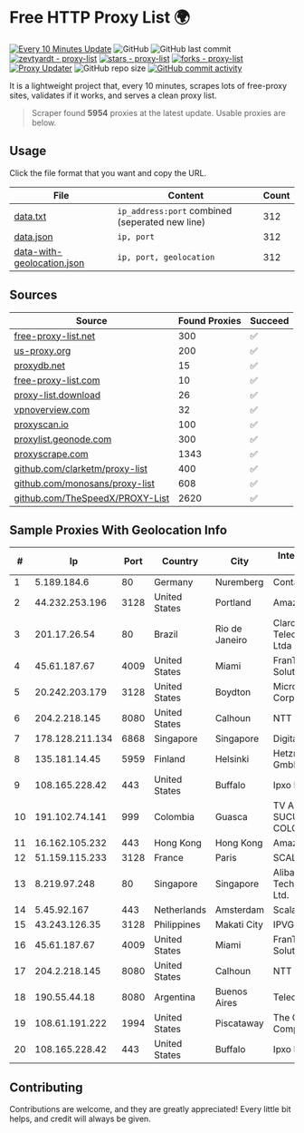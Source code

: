 
# Free HTTP Proxy List 🌍

[![Every 10 Minutes Update](https://github.com/mertguvencli/http-proxy-list/actions/workflows/main.yml/badge.svg?branch=main)](https://github.com/mertguvencli/http-proxy-list/actions/workflows/main.yml)
![GitHub](https://img.shields.io/github/license/mertguvencli/http-proxy-list)
![GitHub last commit](https://img.shields.io/github/last-commit/mertguvencli/http-proxy-list)
[![zevtyardt - proxy-list](https://img.shields.io/static/v1?label=zevtyardt&message=proxy-list&color=blue&logo=github)](https://github.com/zevtyardt/proxy-list "Go to GitHub repo")
[![stars - proxy-list](https://img.shields.io/github/stars/zevtyardt/proxy-list?style=social)](https://github.com/zevtyardt/proxy-list)
[![forks - proxy-list](https://img.shields.io/github/forks/zevtyardt/proxy-list?style=social)](https://github.com/zevtyardt/proxy-list)
[![Proxy Updater](https://github.com/zevtyardt/proxy-list/workflows/Proxy%20Updater/badge.svg)](https://github.com/zevtyardt/proxy-list/actions?query=workflow:"Proxy+Updater")
![GitHub repo size](https://img.shields.io/github/repo-size/zevtyardt/proxy-list)
[![GitHub commit activity](https://img.shields.io/github/commit-activity/m/zevtyardt/proxy-list?logo=commits)](https://github.com/zevtyardt/proxy-list/commits/main)

It is a lightweight project that, every 10 minutes, scrapes lots of free-proxy sites, validates if it works, and serves a clean proxy list.

> Scraper found **5954** proxies at the latest update. Usable proxies are below.

## Usage

Click the file format that you want and copy the URL.

|File|Content|Count|
|----|-------|-----|
|[data.txt](https://raw.githubusercontent.com/mertguvencli/http-proxy-list/main/proxy-list/data.txt)|`ip_address:port` combined (seperated new line)|312|
|[data.json](https://raw.githubusercontent.com/mertguvencli/http-proxy-list/main/proxy-list/data.json)|`ip, port`|312|
|[data-with-geolocation.json](https://raw.githubusercontent.com/mertguvencli/http-proxy-list/main/proxy-list/data-with-geolocation.json)|`ip, port, geolocation`|312|

## Sources

|Source|Found Proxies|Succeed|
|------|-------------|-------|
|[free-proxy-list.net](https://free-proxy-list.net)|300|✅|
|[us-proxy.org](https://www.us-proxy.org)|200|✅|
|[proxydb.net](http://proxydb.net)|15|✅|
|[free-proxy-list.com](https://free-proxy-list.com/?page=&port=&type%5B%5D=http&type%5B%5D=https&up_time=0&search=Search)|10|✅|
|[proxy-list.download](https://www.proxy-list.download/HTTP)|26|✅|
|[vpnoverview.com](https://vpnoverview.com/privacy/anonymous-browsing/free-proxy-servers)|32|✅|
|[proxyscan.io](https://www.proxyscan.io)|100|✅|
|[proxylist.geonode.com](https://proxylist.geonode.com/api/proxy-list?limit=300&page=1&sort_by=lastChecked&sort_type=desc&protocols=http,https)|300|✅|
|[proxyscrape.com](https://api.proxyscrape.com/v2/?request=displayproxies&protocol=http&timeout=10000&country=all&ssl=all&anonymity=all)|1343|✅|
|[github.com/clarketm/proxy-list](https://raw.githubusercontent.com/clarketm/proxy-list/master/proxy-list-raw.txt)|400|✅|
|[github.com/monosans/proxy-list](https://raw.githubusercontent.com/monosans/proxy-list/main/proxies/http.txt)|608|✅|
|[github.com/TheSpeedX/PROXY-List](https://raw.githubusercontent.com/TheSpeedX/PROXY-List/master/http.txt)|2620|✅|


## Sample Proxies With Geolocation Info

|#|Ip|Port|Country|City|Internet Service Provider|
|-|--|----|-------|----|-------------------------|
|1|5.189.184.6|80|Germany|Nuremberg|Contabo GmbH|
|2|44.232.253.196|3128|United States|Portland|Amazon.com, Inc.|
|3|201.17.26.54|80|Brazil|Rio de Janeiro|Claro NXT Telecomunicacoes Ltda|
|4|45.61.187.67|4009|United States|Miami|FranTech Solutions|
|5|20.242.203.179|3128|United States|Boydton|Microsoft Corporation|
|6|204.2.218.145|8080|United States|Calhoun|NTT America, Inc.|
|7|178.128.211.134|6868|Singapore|Singapore|DigitalOcean, LLC|
|8|135.181.14.45|5959|Finland|Helsinki|Hetzner Online GmbH|
|9|108.165.228.42|443|United States|Buffalo|Ipxo LLC|
|10|191.102.74.141|999|Colombia|Guasca|TV AZTECA SUCURSAL COLOMBIA|
|11|16.162.105.232|443|Hong Kong|Hong Kong|Amazon.com|
|12|51.159.115.233|3128|France|Paris|SCALEWAY|
|13|8.219.97.248|80|Singapore|Singapore|Alibaba (US) Technology Co., Ltd.|
|14|5.45.92.167|443|Netherlands|Amsterdam|Scalaxy B.V.|
|15|43.243.126.35|3128|Philippines|Makati City|IPVG|
|16|45.61.187.67|4009|United States|Miami|FranTech Solutions|
|17|204.2.218.145|8080|United States|Calhoun|NTT America, Inc.|
|18|190.55.44.18|8080|Argentina|Buenos Aires|Telecentro S.A.|
|19|108.61.191.222|1994|United States|Piscataway|The Constant Company|
|20|108.165.228.42|443|United States|Buffalo|Ipxo LLC|



## Contributing

Contributions are welcome, and they are greatly appreciated! Every
little bit helps, and credit will always be given.

